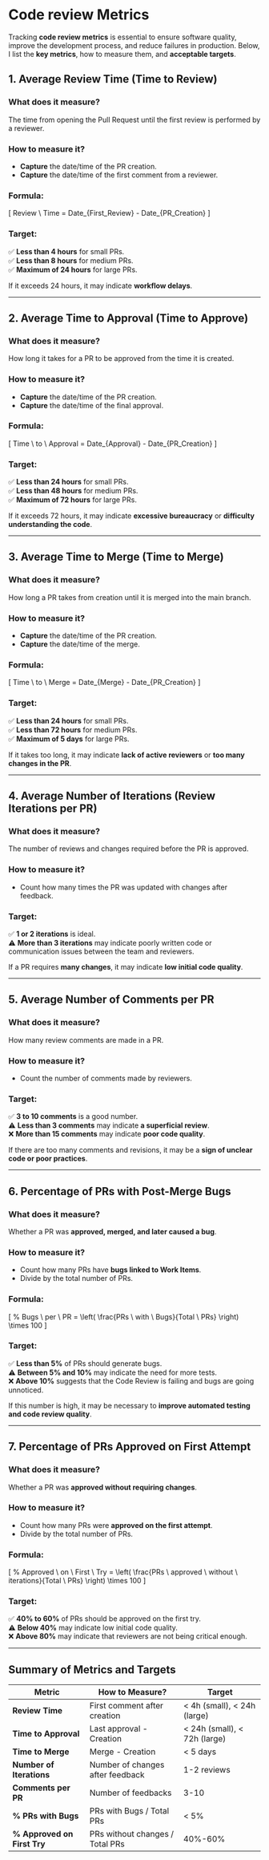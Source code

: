 # Code review Metrics

Tracking **code review metrics** is essential to ensure software quality, improve the development process, and reduce failures in production. Below, I list the **key metrics**, how to measure them, and **acceptable targets**.

## **1. Average Review Time (Time to Review)**
### **What does it measure?**
The time from opening the Pull Request until the first review is performed by a reviewer.

### **How to measure it?**
- **Capture** the date/time of the PR creation.
- **Capture** the date/time of the first comment from a reviewer.

### **Formula:**
\[
Review \ Time = Date_{First\_Review} - Date_{PR\_Creation}
\]

### **Target:**
✅ **Less than 4 hours** for small PRs.  
✅ **Less than 8 hours** for medium PRs.  
✅ **Maximum of 24 hours** for large PRs.

If it exceeds 24 hours, it may indicate **workflow delays**.

---

## **2. Average Time to Approval (Time to Approve)**
### **What does it measure?**
How long it takes for a PR to be approved from the time it is created.

### **How to measure it?**
- **Capture** the date/time of the PR creation.
- **Capture** the date/time of the final approval.

### **Formula:**
\[
Time \ to \ Approval = Date_{Approval} - Date_{PR\_Creation}
\]

### **Target:**
✅ **Less than 24 hours** for small PRs.  
✅ **Less than 48 hours** for medium PRs.  
✅ **Maximum of 72 hours** for large PRs.

If it exceeds 72 hours, it may indicate **excessive bureaucracy** or **difficulty understanding the code**.

---

## **3. Average Time to Merge (Time to Merge)**
### **What does it measure?**
How long a PR takes from creation until it is merged into the main branch.

### **How to measure it?**
- **Capture** the date/time of the PR creation.
- **Capture** the date/time of the merge.

### **Formula:**
\[
Time \ to \ Merge = Date_{Merge} - Date_{PR\_Creation}
\]

### **Target:**
✅ **Less than 24 hours** for small PRs.  
✅ **Less than 72 hours** for medium PRs.  
✅ **Maximum of 5 days** for large PRs.

If it takes too long, it may indicate **lack of active reviewers** or **too many changes in the PR**.

---

## **4. Average Number of Iterations (Review Iterations per PR)**
### **What does it measure?**
The number of reviews and changes required before the PR is approved.

### **How to measure it?**
- Count how many times the PR was updated with changes after feedback.

### **Target:**
✅ **1 or 2 iterations** is ideal.  
⚠ **More than 3 iterations** may indicate poorly written code or communication issues between the team and reviewers.  

If a PR requires **many changes**, it may indicate **low initial code quality**.

---

## **5. Average Number of Comments per PR**
### **What does it measure?**
How many review comments are made in a PR.

### **How to measure it?**
- Count the number of comments made by reviewers.

### **Target:**
✅ **3 to 10 comments** is a good number.  
⚠ **Less than 3 comments** may indicate **a superficial review**.  
❌ **More than 15 comments** may indicate **poor code quality**.  

If there are too many comments and revisions, it may be a **sign of unclear code or poor practices**.

---

## **6. Percentage of PRs with Post-Merge Bugs**
### **What does it measure?**
Whether a PR was **approved, merged, and later caused a bug**.

### **How to measure it?**
- Count how many PRs have **bugs linked to Work Items**.
- Divide by the total number of PRs.

### **Formula:**
\[
\% Bugs \ per \ PR = \left( \frac{PRs \ with \ Bugs}{Total \ PRs} \right) \times 100
\]

### **Target:**
✅ **Less than 5%** of PRs should generate bugs.  
⚠ **Between 5% and 10%** may indicate the need for more tests.  
❌ **Above 10%** suggests that the Code Review is failing and bugs are going unnoticed.  

If this number is high, it may be necessary to **improve automated testing and code review quality**.

---

## **7. Percentage of PRs Approved on First Attempt**
### **What does it measure?**
Whether a PR was **approved without requiring changes**.

### **How to measure it?**
- Count how many PRs were **approved on the first attempt**.
- Divide by the total number of PRs.

### **Formula:**
\[
\% Approved \ on \ First \ Try = \left( \frac{PRs \ approved \ without \ iterations}{Total \ PRs} \right) \times 100
\]

### **Target:**
✅ **40% to 60%** of PRs should be approved on the first try.  
⚠ **Below 40%** may indicate low initial code quality.  
❌ **Above 80%** may indicate that reviewers are not being critical enough.  

---

## **Summary of Metrics and Targets**
| Metric | How to Measure? | Target |
|---------|------------|--------|
| **Review Time** | First comment after creation | < 4h (small), < 24h (large) |
| **Time to Approval** | Last approval - Creation | < 24h (small), < 72h (large) |
| **Time to Merge** | Merge - Creation | < 5 days |
| **Number of Iterations** | Number of changes after feedback | 1-2 reviews |
| **Comments per PR** | Number of feedbacks | 3-10 |
| **% PRs with Bugs** | PRs with Bugs / Total PRs | < 5% |
| **% Approved on First Try** | PRs without changes / Total PRs | 40%-60% |
